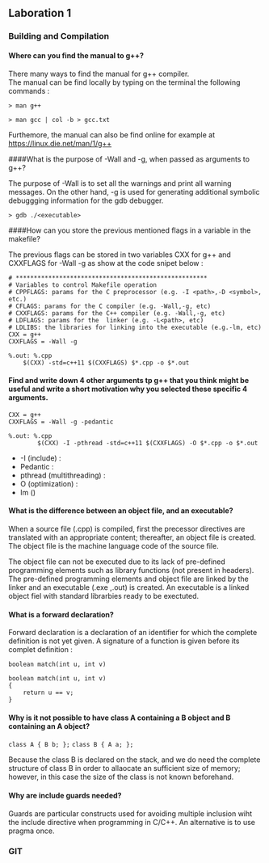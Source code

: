 ## Laboration 1

### Building and Compilation

#### Where can you find the manual to g++?

There many ways to find the manual for g++ compiler.  
The manual can be find locally by typing on the terminal the following commands : 
```
> man g++
```

```
> man gcc | col -b > gcc.txt
```

Furthemore, the manual can also be find online for example at  https://linux.die.net/man/1/g++


####What is the purpose of -Wall and -g, when passed as arguments to g++?

The purpose of  -Wall is to set all the warnings and print all warning messages.
On the other hand, -g is used for  generating additional symbolic debuggging information for the  gdb debugger.

```
> gdb ./<executable>
```

####How can you store the previous mentioned flags in a variable in the makefile?

The previous flags can be stored in two variables CXX  for g++
and CXXFLAGS  for  -Wall -g as show at the code snipet below :

```
# *****************************************************
# Variables to control Makefile operation
# CPPFLAGS: params for the C preprocessor (e.g. -I <path>,-D <symbol>, etc.)
# CFLAGS: params for the C compiler (e.g. -Wall,-g, etc)
# CXXFLAGS: params for the C++ compiler (e.g. -Wall,-g, etc)
# LDFLAGS: params for the  linker (e.g. -L<path>, etc)
# LDLIBS: the libraries for linking into the executable (e.g.-lm, etc)
CXX = g++
CXXFLAGS = -Wall -g

%.out: %.cpp
	$(CXX) -std=c++11 $(CXXFLAGS) $*.cpp -o $*.out

```
#### Find and write down 4 other arguments tp g++ that you think might be useful and write a short motivation why you selected these specific 4 arguments.
```
CXX = g++
CXXFLAGS = -Wall -g -pedantic

%.out: %.cpp
		$(CXX) -I -pthread -std=c++11 $(CXXFLAGS) -O $*.cpp -o $*.out

```

- -I (include) :
- Pedantic : 
- pthread (multithreading) :
- O (optimization) :
- lm ()



#### What is the difference between an object file, and an executable?

When a source file (.cpp) is compiled, first the precessor directives are translated with an appropriate content; thereafter,  an object file is created. The object file is the machine language code of the source file.

The object file can not be executed due to its lack of pre-defined programming elements such as library functions (not present in headers). The pre-defined programming elements  and object file are linked by the linker and an executable (.exe ,.out) is created. An executable is a linked object fiel with standard librarbies ready to be exectuted. 

#### What is a forward declaration?

Forward declaration is a declaration of an identifier for which the complete definition is not yet given. A signature of a function is given before its complet definition :

```
boolean match(int u, int v)

boolean match(int u, int v)
{
 	return u == v;
}
```

#### Why is it not possible to have class A containing a B object and B containing an A object?

`class A { B b; };`
`class B { A a; };`

Because the class B is declared on the stack, and we do need the complete structure of class B in order to allaocate an sufficient size of memory; however, in this case the size of the class is not known beforehand.

#### Why are include guards needed?

Guards are   particular constructs used for avoiding multiple inclusion wiht the include directive when programming in  C/C++. An alternative is to use pragma once. 


### GIT

